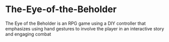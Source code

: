 # The-Eye-of-the-Beholder
The Eye of the Beholder is an RPG game using a DIY controller that emphasizes using hand gestures to involve the player in an interactive story and engaging combat
